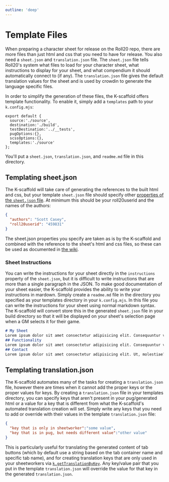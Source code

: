 ```yaml
---
outline: 'deep'
---
```

# Template Files
When preparing a character sheet for release on the Roll20 repo, there are more files than just html and css that you need to have for release. You also need a `sheet.json` and `translation.json` file. The `sheet.json` file tells Roll20's system what files to load for your character sheet, what instructions to display for your sheet, and what compendium it should automatically connect to (if any). The `translation.json` file gives the default translation values for the sheet and is used by crowdin to generate the language specific files.

In order to simplify the generation of these files, the K-scaffold offers template functionality. To enable it, simply add a `templates` path to your `k.config.mjs`:
```js{7}
export default {
  source:'./source',
  destination:'./build',
  testDestination:'../__tests',
  pugOptions:{},
  scssOptions:{},
  templates:'./source'
};
```
You'll put a `sheet.json`, `translation.json`, and `readme.md` file in this directory.
## Templating sheet.json
The K-scaffold will take care of generating the references to the built html and css, but your template `sheet.json` file should specify other [properties of the `sheet.json` file](https://wiki.roll20.net/Sheet.json). At minimum this should be your roll20userid and the names of the authors:
```json
{
  "authors": "Scott Casey",
  "roll20userid": "459831"
}
```
The sheet.json properties you specify are taken as is by the K-scaffold and combined with the reference to the sheet's html and css files, so these can be used as documented in [the wiki](https://wiki.roll20.net/Sheet.json).
### Sheet Instructions
You can write the instructions for your sheet directly in the `instructions` property of the `sheet.json`, but it is difficult to write instructions that are more than a single paragraph in the JSON. To make good documentation of your sheet easier, the K-scaffold provides the ability to write your instructions in mardown. Simply create a `readme.md` file in the directory you specified as your templates directory in your `k.config.mjs`. In this file you can write the instructions for your sheet using normal markdown syntax. The K-scaffold will convert store this in the generated `sheet.json` file in your build directory so that it will be displayed on your sheet's selection page when a GM selects it for their game.
```md
# My Sheet
Lorem ipsum dolor sit amet consectetur adipisicing elit. Consequuntur voluptates pariatur veritatis, molestias officiis blanditiis eius odio fugiat repellat magnam nulla et molestiae ullam, omnis libero adipisci dolores minima obcaecati culpa vel repellendus deleniti aspernatur quod. Ducimus architecto atque autem accusantium debitis unde inventore at, ex quibusdam eveniet illum temporibus.
## Functionality
Lorem ipsum dolor sit amet consectetur adipisicing elit. Consequuntur voluptates pariatur veritatis, molestias officiis blanditiis eius odio fugiat repellat magnam nulla et molestiae ullam, omnis libero adipisci dolores minima obcaecati culpa vel repellendus deleniti aspernatur quod. Ducimus architecto atque autem accusantium debitis unde inventore at, ex quibusdam eveniet illum temporibus.
## Contact
Lorem ipsum dolor sit amet consectetur adipisicing elit. Ut, molestiae?
```
## Templating translation.json
The K-scaffold automates many of the tasks for creating a `translation.json` file, however there are times when it cannot add the proper keys or the proper values for keys. By creating a `translation.json` file in your templates directory, you can specify keys that aren't present in your pug/generated html or a value for a key that is different from what the K-scaffold's automated translation creation will set. Simply write any keys that you need to add or override with their values in the template `translation.json` file:
```json
{
  "key that is only in sheetworker":"some value",
  "key that is in pug, but needs different value":"other value"
}
```
This is particularly useful for translating the generated content of tab buttons (which by default use a string based on the tab container name and specific tab name), and for creating translation keys that are only used in your sheetworkers via [`k.getTranslationByKey`](/reference/sheetworkers/Sheetworker%20Aliases.html#getTranslationByKey). Any key/value pair that you put in the template `translation.json` will override the value for that key in the generated `translation.json`.